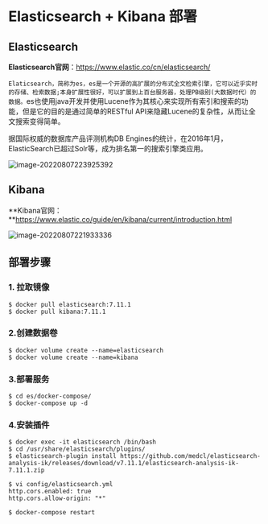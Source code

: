 # Elasticsearch + Kibana 部署



## Elasticsearch 

**Elasticsearch官网**：https://www.elastic.co/cn/elasticsearch/

`Elaticsearch，简称为es，es是一个开源的高扩展的分布式全文检索引擎，它可以近乎实时的存储、检索数据;本身扩展性很好，可以扩展到上百台服务器，处理PB级别(大数据时代）的数据。`es也使用java开发并使用Lucene作为其核心来实现所有索引和搜索的功能，但是它的目的是通过简单的RESTful API来隐藏Lucene的复杂性，从而让全文搜索变得简单。



据国际权威的数据库产品评测机构DB Engines的统计，在2016年1月，ElasticSearch已超过Solr等，成为排名第一的搜索引擎类应用。

![image-20220807223925392](https://raw.githubusercontent.com/isicman/image/main/img/image-20220807223925392.png)







## Kibana

**Kibana官网：**https://www.elastic.co/guide/en/kibana/current/introduction.html

![image-20220807221933336](https://raw.githubusercontent.com/isicman/image/main/img/image-20220807221933336.png)



## 部署步骤

### 1. 拉取镜像

```shell
$ docker pull elasticsearch:7.11.1
$ docker pull kibana:7.11.1
```



### 2.创建数据卷

```shell
$ docker volume create --name=elasticsearch
$ docker volume create --name=kibana
```



### 3.部署服务

```shell
$ cd es/docker-compose/
$ docker-compose up -d
```



### 4.安装插件

```shell
$ docker exec -it elasticsearch /bin/bash
$ cd /usr/share/elasticsearch/plugins/
$ elasticsearch-plugin install https://github.com/medcl/elasticsearch-analysis-ik/releases/download/v7.11.1/elasticsearch-analysis-ik-7.11.1.zip

$ vi config/elasticsearch.yml
http.cors.enabled: true
http.cors.allow-origin: "*"

$ docker-compose restart
```

